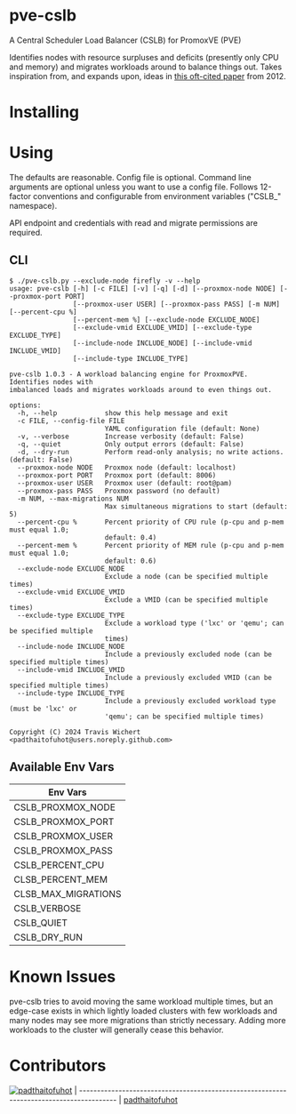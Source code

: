 # pve-cslb
A Central Scheduler Load Balancer (CSLB) for PromoxVE (PVE)

Identifies nodes with resource surpluses and deficits (presently only CPU and memory) and migrates workloads around to balance things out.  Takes inspiration from, and expands upon, ideas in [this oft-cited paper](https://research.ijcaonline.org/volume46/number6/pxc3879263.pdf) from 2012.  

# Installing

# Using
The defaults are reasonable.  Config file is optional.  Command line arguments are optional unless you want to use a config file.  Follows 12-factor conventions and configurable from environment variables ("CSLB_" namespace).  

API endpoint and credentials with read and migrate permissions are required.

## CLI
```
$ ./pve-cslb.py --exclude-node firefly -v --help
usage: pve-cslb [-h] [-c FILE] [-v] [-q] [-d] [--proxmox-node NODE] [--proxmox-port PORT]
                [--proxmox-user USER] [--proxmox-pass PASS] [-m NUM] [--percent-cpu %]
                [--percent-mem %] [--exclude-node EXCLUDE_NODE]
                [--exclude-vmid EXCLUDE_VMID] [--exclude-type EXCLUDE_TYPE]
                [--include-node INCLUDE_NODE] [--include-vmid INCLUDE_VMID]
                [--include-type INCLUDE_TYPE]

pve-cslb 1.0.3 - A workload balancing engine for ProxmoxPVE. Identifies nodes with
imbalanced loads and migrates workloads around to even things out.

options:
  -h, --help            show this help message and exit
  -c FILE, --config-file FILE
                        YAML configuration file (default: None)
  -v, --verbose         Increase verbosity (default: False)
  -q, --quiet           Only output errors (default: False)
  -d, --dry-run         Perform read-only analysis; no write actions. (default: False)
  --proxmox-node NODE   Proxmox node (default: localhost)
  --proxmox-port PORT   Proxmox port (default: 8006)
  --proxmox-user USER   Proxmox user (default: root@pam)
  --proxmox-pass PASS   Proxmox password (no default)
  -m NUM, --max-migrations NUM
                        Max simultaneous migrations to start (default: 5)
  --percent-cpu %       Percent priority of CPU rule (p-cpu and p-mem must equal 1.0;
                        default: 0.4)
  --percent-mem %       Percent priority of MEM rule (p-cpu and p-mem must equal 1.0;
                        default: 0.6)
  --exclude-node EXCLUDE_NODE
                        Exclude a node (can be specified multiple times)
  --exclude-vmid EXCLUDE_VMID
                        Exclude a VMID (can be specified multiple times)
  --exclude-type EXCLUDE_TYPE
                        Exclude a workload type ('lxc' or 'qemu'; can be specified multiple
                        times)
  --include-node INCLUDE_NODE
                        Include a previously excluded node (can be specified multiple times)
  --include-vmid INCLUDE_VMID
                        Include a previously excluded VMID (can be specified multiple times)
  --include-type INCLUDE_TYPE
                        Include a previously excluded workload type (must be 'lxc' or
                        'qemu'; can be specified multiple times)

Copyright (C) 2024 Travis Wichert <padthaitofuhot@users.noreply.github.com>
```

## Available Env Vars
| Env Vars            |
|---------------------|
| CSLB_PROXMOX_NODE   |
| CSLB_PROXMOX_PORT   |
| CSLB_PROXMOX_USER   |
| CSLB_PROXMOX_PASS   |
| CSLB_PERCENT_CPU    |
| CLSB_PERCENT_MEM    |
| CLSB_MAX_MIGRATIONS |
| CSLB_VERBOSE        |
| CSLB_QUIET          |
| CSLB_DRY_RUN        |

# Known Issues
pve-cslb tries to avoid moving the same workload multiple times, but an edge-case exists in which lightly loaded clusters with few workloads and many nodes may see more migrations than strictly necessary.  Adding more workloads to the cluster will generally cease this behavior.

# Contributors
 [![padthaitofuhot](https://github.com/padthaitofuhot.png?size=100)](https://github.com/padthaitofuhot)
 | ---------------------------------------------------------------------------------------- |
 [padthaitofuhot](https://github.com/padthaitofuhot)   
